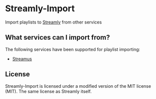 # Streamly-Import
Import playlists to [Streamly](https://github.com/LNFWebsite/Streamly) from other services

## What services can I import from?

The following services have been supported for playlist importing:

- [Streamus](https://streamus.com/)

## License

Streamly-Import is licensed under a modified version of the MIT license (MIT). The same license as Streamly itself.
